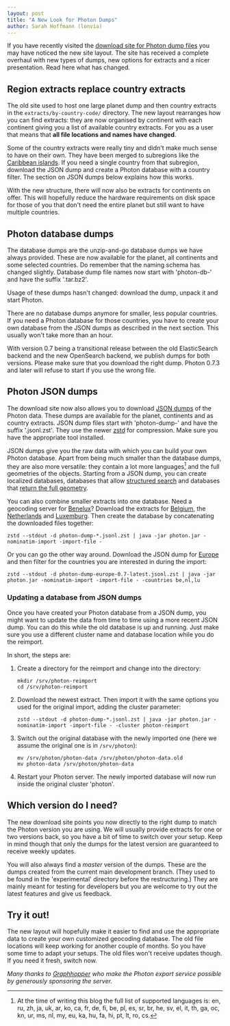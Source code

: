 ```yaml
---
layout: post
title: "A New Look for Photon Dumps"
author: Sarah Hoffmann (lonvia)
---
```


If you have recently visited the
[download site for Photon dump files](https://download1.graphhopper.com/public/)
you may have noticed the new site layout. The site has received a complete overhaul
with new types of dumps, new options for extracts and a nicer presentation.
Read here what has changed.

## Region extracts replace country extracts

The old site used to host one large planet dump and then country extracts in the
`extracts/by-country-code/` directory. The new layout rearranges how you can
find extracts: they are now organised by continent with each continent giving
you a list of available country extracts. For you as a user that means that
**all file locations and names have changed**.

Some of the country extracts were really tiny and didn't make much sense to
have on their own. They have been merged to subregions like the
[Caribbean islands](https://download1.graphhopper.com/public/north-america/caribbean/index.html).
If you need a single country from that subregion, download the JSON dump and
create a Photon database with a country filter. The section on JSON dumps
below explains how this works.

With the new structure, there will now also be extracts for continents on
offer. This will hopefully reduce the hardware requirements on disk space for
those of you that don't need the entire planet but still want to have
multiple countries.

## Photon database dumps

The database dumps are the unzip-and-go database dumps we have always provided.
These are now available for the planet, all continents and some selected
countries. Do remember that the naming schema has changed slightly.
Database dump file names now start with 'photon-db-' and have the suffix
'.tar.bz2'.

Usage of these dumps hasn't changed: download the dump, unpack it and
start Photon.

There are no database dumps anymore for smaller, less popular countries. If
you need a Photon database for those countries, you have to create your own
database from the JSON dumps as described in the next section. This usually
won't take more than an hour.

With version 0.7 being a transitional release between the old ElasticSearch
backend and the new OpenSearch backend, we publish dumps for both versions.
Please make sure that you download the right dump. Photon 0.7.3 and later
will refuse to start if you use the wrong file.

## Photon JSON dumps

The download site now also allows you to download
[JSON dumps](https://github.com/komoot/photon/pull/885) of the Photon data.
These dumps are available for the planet, continents and as country extracts.
JSON dump files start with 'photon-dump-' and have the suffix '.jsonl.zst'. They
use the newer [zstd](https://en.wikipedia.org/wiki/Zstd) for compression.
Make sure you have the appropriate tool installed.

JSON dumps give you the raw data with which you can build your own Photon
database. Apart from being much smaller than the database dumps, they are
also more versatile: they contain a lot more languages[^1] and the full
geometries of the objects. Starting from a JSON dump, you can create
localized databases, databases that allow
[structured search](https://github.com/komoot/photon/blob/master/docs/structured.md)
and databases that [return the full geometry](https://github.com/komoot/photon/pull/823).

You can also combine smaller extracts into one database. Need a geocoding
server for [Benelux](https://en.wikipedia.org/wiki/Benelux)? Download
the extracts for
[Belgium](https://download1.graphhopper.com/public/europe/belgium/index.html),
the [Netherlands](https://download1.graphhopper.com/public/europe/netherlands/index.html)
and [Luxemburg](https://download1.graphhopper.com/public/europe/luxemburg/index.html).
Then create the database by concatenating the downloaded files together:

```
zstd --stdout -d photon-dump-*.jsonl.zst | java -jar photon.jar -nominatim-import -import-file -
```

Or you can go the other way around. Download the JSON dump for
[Europe](https://download1.graphhopper.com/public/europe/index.html)
and then filter for the countries you are interested in during the import:

```
zstd --stdout -d photon-dump-europe-0.7-latest.jsonl.zst | java -jar photon.jar -nominatim-import -import-file - -countries be,nl,lu
```
### Updating a database from JSON dumps

Once you have created your Photon database from a JSON dump, you might want
to update the data from time to time using a more recent JSON dump. You can
do this while the old database is up and running. Just make sure you use
a different cluster name and database location while you do the reimport.

In short, the steps are:

1. Create a directory for the reimport and change into the directory:
   ```
   mkdir /srv/photon-reimport
   cd /srv/photon-reimport
   ```
2. Download the newest extract. Then import it with the same options you used
   for the original import, adding the cluster parameter:
   ```
   zstd --stdout -d photon-dump-*.jsonl.zst | java -jar photon.jar -nominatim-import -import-file - -cluster photon-reimport
   ```
3. Switch out the original database with the newly imported one
   (here we assume the original one is in `/srv/photon`):
   ```
   mv /srv/photon/photon-data /srv/photon/photon-data.old
   mv photon-data /srv/photon/photon-data
   ```
4. Restart your Photon server. The newly imported database will now run inside
   the original cluster 'photon'.


## Which version do I need?

The new download site points you now directly to the right dump to match
the Photon version you are using. We will usually provide extracts for one
or two versions back, so you have a bit of time to switch over your setup.
Keep in mind though that only the dumps for the latest version are
guaranteed to receive weekly updates.

You will also always find a _master_ version of the dumps. These are the dumps
created from the current main development branch. (They used to be found in
the 'experimental' directory before the restructuring.) They are mainly meant
for testing for developers but you are welcome to try out the latest features
and give us feedback.


## Try it out!

The new layout will hopefully make it easier to find and use the appropriate
data to create your own customized geocoding database. The old file locations
will keep working for another couple of months. So you have some time to
adapt your setups. The old files won't receive updates though. If you need
it fresh, switch now.

_Many thanks to [Graphhopper](https://graphhopper.com/) who make the Photon
export service possible by generously sponsoring the server._

[^1]: At the time of writing this blog the full list of supported languages is: en, ru, zh, ja, uk, ar, ko, ca, fr, de, fi, be, pl, es, sr, br, he, sv, el, it, th, ga, oc, kn, ur, ms, nl, my, eu, ka, hu, fa, hi, pt, lt, ro, cs.

